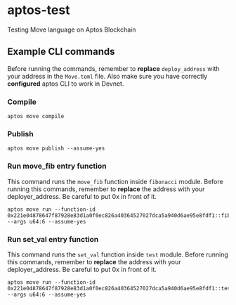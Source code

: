 # aptos-test
Testing Move language on Aptos Blockchain

## Example CLI commands 
Before running the commands, remember to **replace** ```deploy_address``` with your address in the ```Move.toml``` file.
Also make sure you have correctly **configured** aptos CLI to work in Devnet.

### Compile
```
aptos move compile
```

### Publish
```
aptos move publish --assume-yes
```

### Run move_fib entry function
This command runs the ```move_fib``` function inside ```fibonacci``` module.
Before running this commands, remember to **replace** the address with your deployer_address. Be careful to put 0x in front of it.
```
aptos move run --function-id 0x221e04878647f87928e83d1a0f0ec826a40364527027dca5a940d6ae95e8fdf1::fibonacci::move_fib --args u64:6 --assume-yes
```

### Run set_val entry function
This command runs the ```set_val``` function inside ```test``` module.
Before running this commands, remember to **replace** the address with your deployer_address. Be careful to put 0x in front of it.
```
aptos move run --function-id 0x221e04878647f87928e83d1a0f0ec826a40364527027dca5a940d6ae95e8fdf1::test::set_val --args u64:6 --assume-yes
```